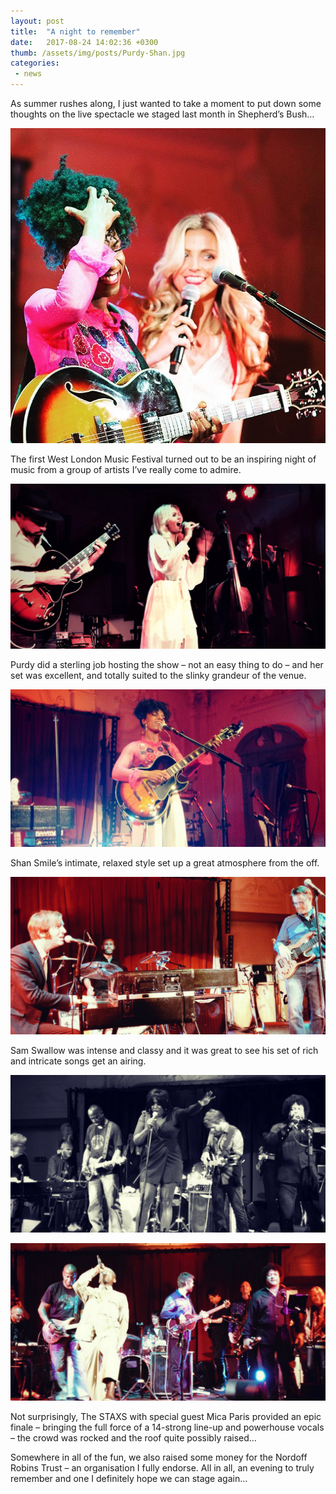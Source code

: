 ```yaml
---
layout: post
title:  "A night to remember"
date:   2017-08-24 14:02:36 +0300
thumb: /assets/img/posts/Purdy-Shan.jpg
categories:
 - news
---
```


As summer rushes along, I just wanted to take a moment to put down some thoughts on the live spectacle we staged last month in Shepherd’s Bush…

![Shan and Purdy](/assets/img/posts/Shan-Purdy.jpg)

The first West London Music Festival turned out to be an inspiring night of music from a group of artists I’ve really come to admire.

![Purdy](/assets/img/posts/Purdy-WLMF.png)

Purdy did a sterling job hosting the show – not an easy thing to do – and her set was excellent, and totally suited to the slinky grandeur of the venue.

![Shan Smile](/assets/img/posts/Shan-Smile-WLMF.png)

Shan Smile’s intimate, relaxed style set up a great atmosphere from the off.

![Sam Swallow](/assets/img/posts/Sam-Swallow-WLMF.png)

Sam Swallow was intense and classy and it was great to see his set of rich and intricate songs get an airing.

![STAXS](/assets/img/posts/STAXS-Mica-Paris.png)

![STAXS](/assets/img/posts/STAXS-1.png)

Not surprisingly, The STAXS with special guest Mica Paris provided an epic finale – bringing the full force of a 14-strong line-up and powerhouse vocals – the crowd was rocked and the roof quite possibly raised…

Somewhere in all of the fun, we also raised some money for the Nordoff Robins Trust – an organisation I fully endorse. All in all, an evening to truly remember and one I definitely hope we can stage again…
